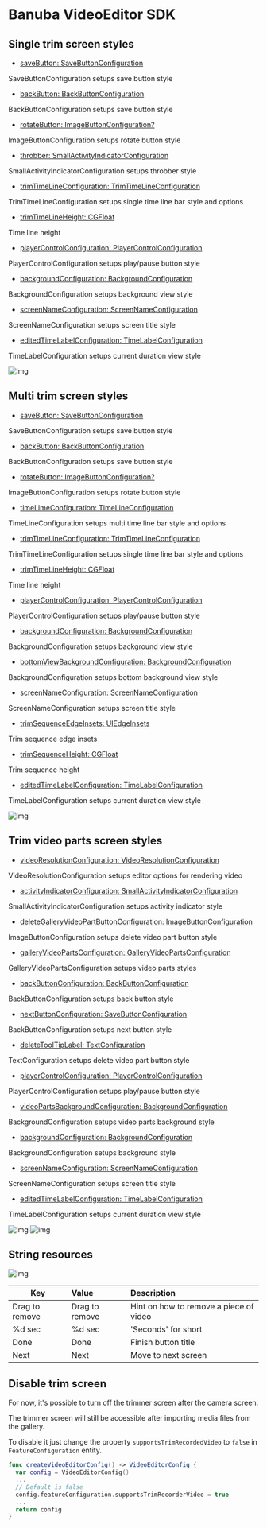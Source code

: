 # Banuba VideoEditor SDK
## Single trim screen styles  

- [saveButton: SaveButtonConfiguration](/Example/Example/Extension/TrimConfiguration.swift#L8)

SaveButtonConfiguration setups save button style

- [backButton: BackButtonConfiguration](/Example/Example/Extension/TrimConfiguration.swift#L14)

BackButtonConfiguration setups save button style

- [rotateButton: ImageButtonConfiguration?](/Example/Example/Extension/TrimConfiguration.swift#L19)

ImageButtonConfiguration setups rotate button style

- [throbber: SmallActivityIndicatorConfiguration](/Example/Example/Extension/TrimConfiguration.swift#L23)

SmallActivityIndicatorConfiguration setups throbber style

- [trimTimeLineConfiguration: TrimTimeLineConfiguration](/Example/Example/Extension/TrimConfiguration.swift#L26)

TrimTimeLineConfiguration setups single time line bar style and options

- [trimTimeLineHeight: CGFloat](/Example/Example/Extension/TrimConfiguration.swift#L25)

Time line height

- [playerControlConfiguration: PlayerControlConfiguration](/Example/Example/Extension/TrimConfiguration.swift#L32)

PlayerControlConfiguration setups play/pause button style

- [backgroundConfiguration: BackgroundConfiguration](/Example/Example/Extension/TrimConfiguration.swift#L37)

BackgroundConfiguration setups background view style

- [screenNameConfiguration: ScreenNameConfiguration](/Example/Example/Extension/TrimConfiguration.swift#L38)

ScreenNameConfiguration setups screen title style

- [editedTimeLabelConfiguration: TimeLabelConfiguration](/Example/Example/Extension/TrimConfiguration.swift#L39)

 TimeLabelConfiguration setups current duration view style
  
  ![img](screenshots/SingleTrimConfiguration.png)

## Multi trim screen styles  

- [saveButton: SaveButtonConfiguration](/Example/Example/Extension/TrimConfiguration.swift#L50)

SaveButtonConfiguration setups save button style

- [backButton: BackButtonConfiguration](/Example/Example/Extension/TrimConfiguration.swift#L56)

BackButtonConfiguration setups save button style

- [rotateButton: ImageButtonConfiguration?](/Example/Example/Extension/TrimConfiguration.swift#L61)

ImageButtonConfiguration setups rotate button style

- [timeLimeConfiguration: TimeLineConfiguration](/Example/Example/Extension/TrimConfiguration.swift#L65)

TimeLineConfiguration setups multi time line bar style and options

- [trimTimeLineConfiguration: TrimTimeLineConfiguration](/Example/Example/Extension/TrimConfiguration.swift#L66)

TrimTimeLineConfiguration setups single time line bar style and options

- [trimTimeLineHeight: CGFloat](/Example/Example/Extension/TrimConfiguration.swift#L74)

Time line height

- [playerControlConfiguration: PlayerControlConfiguration](/Example/Example/Extension/TrimConfiguration.swift#L75)

PlayerControlConfiguration setups play/pause button style

- [backgroundConfiguration: BackgroundConfiguration](/Example/Example/Extension/TrimConfiguration.swift#L79)

BackgroundConfiguration setups background view style

- [bottomViewBackgroundConfiguration: BackgroundConfiguration](/Example/Example/Extension/TrimConfiguration.swift#L80)

BackgroundConfiguration setups bottom background view style

- [screenNameConfiguration: ScreenNameConfiguration](/Example/Example/Extension/TrimConfiguration.swift#L81)

ScreenNameConfiguration setups screen title style

- [trimSequenceEdgeInsets: UIEdgeInsets](/Example/Example/Extension/TrimConfiguration.swift#L82)

Trim sequence edge insets

- [trimSequenceHeight: CGFloat](/Example/Example/Extension/TrimConfiguration.swift#L83)

Trim sequence height

- [editedTimeLabelConfiguration: TimeLabelConfiguration](/Example/Example/Extension/TrimConfiguration.swift#L84)

TimeLabelConfiguration setups current duration view style

![img](screenshots/MultiTrimConfiguration.png)

## Trim video parts screen styles  

- [videoResolutionConfiguration: VideoResolutionConfiguration](/Example/Example/Extension/TrimConfiguration.swift#L95)

VideoResolutionConfiguration setups editor options for rendering video

- [activityIndicatorConfiguration: SmallActivityIndicatorConfiguration](/Example/Example/Extension/TrimConfiguration.swift#L116)

SmallActivityIndicatorConfiguration setups activity indicator style

- [deleteGalleryVideoPartButtonConfiguration: ImageButtonConfiguration](/Example/Example/Extension/TrimConfiguration.swift#L117)

ImageButtonConfiguration setups delete video part button style

- [galleryVideoPartsConfiguration: GalleryVideoPartsConfiguration](/Example/Example/Extension/TrimConfiguration.swift#L120)

GalleryVideoPartsConfiguration setups video parts styles

- [backButtonConfiguration: BackButtonConfiguration](/Example/Example/Extension/TrimConfiguration.swift#L123)

BackButtonConfiguration setups back button style

- [nextButtonConfiguration: SaveButtonConfiguration](/Example/Example/Extension/TrimConfiguration.swift#L128)

BackButtonConfiguration setups next button style

- [deleteToolTipLabel: TextConfiguration](/Example/Example/Extension/TrimConfiguration.swift#L134)

TextConfiguration setups delete video part button style

- [playerControlConfiguration: PlayerControlConfiguration](/Example/Example/Extension/TrimConfiguration.swift#L135)

PlayerControlConfiguration setups play/pause button style

- [videoPartsBackgroundConfiguration: BackgroundConfiguration](/Example/Example/Extension/TrimConfiguration.swift#L139)

BackgroundConfiguration setups video parts background style

- [backgroundConfiguration: BackgroundConfiguration](/Example/Example/Extension/TrimConfiguration.swift#L140)

BackgroundConfiguration setups background style

- [screenNameConfiguration: ScreenNameConfiguration](/Example/Example/Extension/TrimConfiguration.swift#L141)

ScreenNameConfiguration setups screen title style

- [editedTimeLabelConfiguration: TimeLabelConfiguration](/Example/Example/Extension/TrimConfiguration.swift#L142)

TimeLabelConfiguration setups current duration view style

![img](screenshots/GalleryTrimConfiguration.png)
![img](screenshots/GalleryTrimConfigurationDelete.png)

## String resources

![img](screenshots/TrimLocalization.png)

| Key        |      Value      |   Description |
| ------------- | :----------- | :------------- |
| Drag to remove | Drag to remove | Hint on how to remove a piece of video
| %d sec | %d sec | 'Seconds' for short
| Done | Done | Finish button title
| Next | Next | Move to next screen

## Disable trim screen

For now, it's possible to turn off the trimmer screen after the camera screen.

The trimmer screen will still be accessible after importing media files from the gallery.

To disable it just change the property ```supportsTrimRecordedVideo``` to ```false``` in ```FeatureConfiguration``` entity.

``` swift
func createVideoEditorConfig() -> VideoEditorConfig {
  var config = VideoEditorConfig()
  ...
  // Default is false
  config.featureConfiguration.supportsTrimRecorderVideo = true
  ...
  return config
}

```
